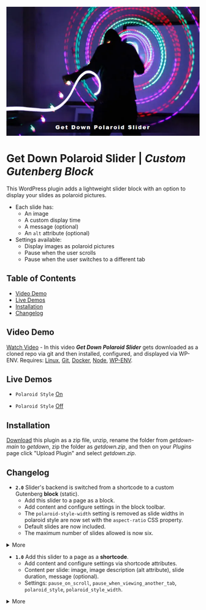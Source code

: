 ![Get Down Polaroid Slider](assets/get_down_polaroid_slider.webp "Get Down Polaroid Slider")

####

# Get Down Polaroid Slider | _Custom Gutenberg Block_

This WordPress plugin adds a lightweight slider block with an option to display your slides as polaroid pictures.
- Each slide has:
	- An image
	- A custom display time
	- A message (optional)
	- An `alt` attribute (optional)
- Settings available:
	- Display images as polaroid pictures
	- Pause when the user scrolls
	- Pause when the user switches to a different tab

## Table of Contents
- [Video Demo](#video_demo)
- [Live Demos](#live_demos)
- [Installation](#installation)
- [Changelog](#changelog)

## Video Demo<a name="video_demo"></a>

[Watch Video](https://davidpottercodes.com/getdown/wp-content/plugins/getdown/assets/demo.mp4) - In this video **_Get Down Polaroid Slider_** gets downloaded as a cloned repo via git and then installed, configured, and displayed via WP-ENV. Requires: [Linux](https://ubuntu.com/desktop/wsl), [Git](https://git-scm.com/book/en/v2/Getting-Started-Installing-Git), [Docker](https://docs.docker.com/engine/install/ubuntu/), [Node](https://github.com/nvm-sh/nvm?tab=readme-ov-file#installing-and-updating), [WP-ENV](https://developer.wordpress.org/block-editor/reference-guides/packages/packages-env/).


## Live Demos<a name="live_demos"></a>

- `Polaroid Style` [On](https://davidpottercodes.com/getdown/polaroid-style-on/)

- `Polaroid Style` [Off](https://davidpottercodes.com/getdown/polaroid-style-off/)

## Installation<a name="installation"></a>

 [Download](https://github.com/dpotter05/getdown/archive/refs/heads/main.zip) this plugin as a zip file, unzip, rename the folder from _getdown-main_ to _getdown_, zip the folder as _getdown.zip_, and then on your _Plugins_ page click "Upload Plugin" and select _getdown.zip_.

##  Changelog<a name="changelog"></a>

- **`2.0`** Slider's backend is switched from a shortcode to a custom Gutenberg **block** (static).
	- Add this slider to a page as a block. 
	- Add content and configure settings in the block toolbar.
	- The `polaroid-style-width` setting is removed as slide widths in polaroid style are now set with the `aspect-ratio` CSS property.
	- Default slides are now included.
	- The maximum number of slides allowed is now six.
<details><summary>More</summary>

Add this slider to a page as a block.
- Search for "Get Down Polaroid Slider" to find the block.
- The slider's first slide will appear. Click this slide to see the block toolbar.

Add content and configure settings in the block toolbar.
- Click a slide to see the block toolbar. ![Toolbar initial](assets/toolbar_initial.webp "Toolbar initial")
- Click the `Configure slider` button ![Configure slider button](assets/configure_slider_button.webp "Configure slider button") to see the toolbar buttons `Edit slide` ![Edit slide button](assets/edit_slide_button.webp "Edit slide button"), `Change slides` ![Change slides button](assets/change_slides_button.webp "Change slides button"), and `Settings` ![Settings button](assets/settings_button.webp "Settings button").
- Click the `Edit slide` button ![Edit slide button](assets/edit_slide_button.webp "Edit slide button") to change a slide's image, `alt` attribute, message, and duration.
- Click the `Change slides` button ![Change slides button](assets/change_slides_button.webp "Change slides button") to change a slide's position, duplicate a slide, or delete a slide.
- Click the `Settings` button ![Settings button](assets/settings_button.webp "Settings button") to toggle these slider settings: `Polaroid style`, `Pause on scroll`, `Pause when viewing another tab`.

</details>

- **`1.0`** Add this slider to a page as a **shortcode**.
	- Add content and configure settings via shortcode attributes.
	- Content per slide: image, image description (alt attribute), slide duration, message (optional).
	- Settings: `pause_on_scroll`, `pause_when_viewing_another_tab`, `polaroid_style`, `polaroid_style_width`.
<details><summary>More</summary>

**Shortcode Attributes: Content**

- `image_urls` Add each slide's image URL here via a comma-separated list. Example: _image_urls="https://example.com/slide1.jpg, https://example.com/slide2.jpg, https://example.com/slide3.jpg, https://example.com/slide4.jpg"_.

- `durations_in_milliseconds` Add each slide's duration in milliseconds here via a comma-separated list. One second equals 1,000 milliseconds. Example: _durations_in_milliseconds="4000, 4000, 4000, 4000"_.

- `messages` Add each slide's message here via a comma-separated list. Messages equal to "-" will be hidden. In this example no message is shown for the third slide: _messages="DO A LITTLE DANCE, MAKE A LITTLE LOVE, -, GET DOWN TONIGHT"_.

- `image_descriptions` Add each slide's image description (alt attribute) here via comma-separated list. Example: _image_descriptions="Man dancing, DJ performing, Crowd dancing to music, Crowd celebrating"_.

**Shortcode Attributes: Settings**

- `pause_on_scroll` If set to "yes" the slider will pause when the page is scrolled. Example: _pause_on_scroll="yes"_.

- `pause_when_viewing_another_tab` If set to "yes" the slider will pause when the user is viewing another tab. Example: _pause_when_viewing_another_tab="yes"_.

- `polaroid_style` If set to "yes" slides will appear as polaroid photos. Example: _polaroid_style="yes"_.

- `polaroid-style-width` If slides are displayed in polaroid style, specify the width of the slider. Accepts `px`, `rem`, `vw`, `min()`, `max()`, and `clamp()`. Does not accept percentages %. Examples: _polaroid-style-width="450px"_, _polaroid-style-width="50vw"_, _polaroid-style-width="clamp(360px, 50vw, 500px)"_.


**Shortcode examples**

```
[getdown image_urls="https://example.com/slide1.jpg, https://example.com/slide2.jpg, https://example.com/slide3.jpg, https://example.com/slide4.jpg" durations_in_milliseconds="4000, 4000, 4000, 4000"]
```

```
[getdown image_urls="https://example.com/slide1.jpg, https://example.com/slide2.jpg, https://example.com/slide3.jpg, https://example.com/slide4.jpg" durations_in_milliseconds="4000, 4000, 4000, 4000" image_descriptions="Man dancing, DJ performing, Crowd dancing to music, Crowd celebrating" messages="DO A LITTLE DANCE, MAKE A LITTLE LOVE, -, GET DOWN TONIGHT" pause_on_scroll="yes" pause_when_viewing_another_tab="yes" polaroid_style="yes" polaroid-style-width="clamp(360px, 50vw, 500px)"]
```
</details>
